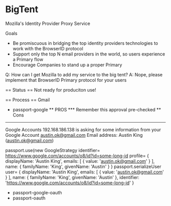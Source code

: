 # BigTent
Mozilla's Identity Provider Proxy Service

Goals
* Be promiscuous in bridging the top identity providers technologies
to work with the BrowserID protocol
* Support only the top N email providers in the world, so users
experience a Primary flow
* Encourage Companies to stand up a proper Primary

Q: How can I get Mozilla to add my service to the big tent?
A: Nope, please implement that BrowserID Primary protocol for your users

== Status ==
Not ready for produciton use!

== Process ==
Gmail
* passport-google
** PROS
*** Remember this approval pre-checked
** Cons
***
  Google Accounts
  192.168.186.138 is asking for some information from your Google Account austin.ok@gmail.com
  Email address: Austin King (austin.ok@gmail.com)
  <Allow> <No Thanks>

passport.use(new GoogleStrategy identifier= https://www.google.com/accounts/o8/id?id=some-long-id profile= { displayName: 'Austin King',
  emails: [ { value: 'austin.ok@gmail.com' } ],
  name: { familyName: 'King', givenName: 'Austin' } }
passport.serializeUser user= { displayName: 'Austin King',
  emails: [ { value: 'austin.ok@gmail.com' } ],
  name: { familyName: 'King', givenName: 'Austin' },
  identifier: 'https://www.google.com/accounts/o8/id?id=some-long-id' }


* passport-google-oauth
* passport-oauth